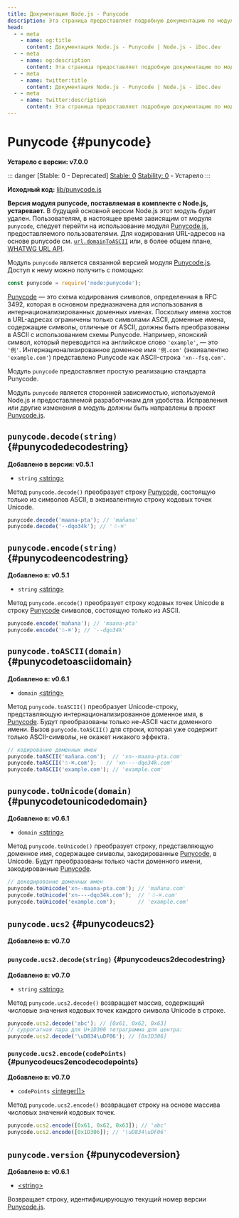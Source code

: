 ```yaml
---
title: Документация Node.js - Punycode
description: Эта страница предоставляет подробную документацию по модулю Punycode в Node.js, который используется для кодирования и декодирования интернационализированных доменных имен.
head:
  - - meta
    - name: og:title
      content: Документация Node.js - Punycode | Node.js - iDoc.dev
  - - meta
    - name: og:description
      content: Эта страница предоставляет подробную документацию по модулю Punycode в Node.js, который используется для кодирования и декодирования интернационализированных доменных имен.
  - - meta
    - name: twitter:title
      content: Документация Node.js - Punycode | Node.js - iDoc.dev
  - - meta
    - name: twitter:description
      content: Эта страница предоставляет подробную документацию по модулю Punycode в Node.js, который используется для кодирования и декодирования интернационализированных доменных имен.
---
```



# Punycode {#punycode}

**Устарело с версии: v7.0.0**

::: danger [Stable: 0 - Deprecated]
[Stable: 0](/ru/nodejs/api/documentation#stability-index) [Stability: 0](/ru/nodejs/api/documentation#stability-index) - Устарело
:::

**Исходный код:** [lib/punycode.js](https://github.com/nodejs/node/blob/v23.5.0/lib/punycode.js)

**Версия модуля punycode, поставляемая в комплекте с Node.js, устаревает.** В будущей основной версии Node.js этот модуль будет удален. Пользователям, в настоящее время зависящим от модуля `punycode`, следует перейти на использование модуля [Punycode.js](https://github.com/bestiejs/punycode.js), предоставляемого пользователями. Для кодирования URL-адресов на основе punycode см. [`url.domainToASCII`](/ru/nodejs/api/url#urldomaintoasciidomain) или, в более общем плане, [WHATWG URL API](/ru/nodejs/api/url#the-whatwg-url-api).

Модуль `punycode` является связанной версией модуля [Punycode.js](https://github.com/bestiejs/punycode.js). Доступ к нему можно получить с помощью:

```js [ESM]
const punycode = require('node:punycode');
```
[Punycode](https://tools.ietf.org/html/rfc3492) — это схема кодирования символов, определенная в RFC 3492, которая в основном предназначена для использования в интернационализированных доменных именах. Поскольку имена хостов в URL-адресах ограничены только символами ASCII, доменные имена, содержащие символы, отличные от ASCII, должны быть преобразованы в ASCII с использованием схемы Punycode. Например, японский символ, который переводится на английское слово `'example'`, — это `'例'`. Интернационализированное доменное имя `'例.com'` (эквивалентно `'example.com'`) представлено Punycode как ASCII-строка `'xn--fsq.com'`.

Модуль `punycode` предоставляет простую реализацию стандарта Punycode.

Модуль `punycode` является сторонней зависимостью, используемой Node.js и предоставляемой разработчикам для удобства. Исправления или другие изменения в модуль должны быть направлены в проект [Punycode.js](https://github.com/bestiejs/punycode.js).

## `punycode.decode(string)` {#punycodedecodestring}

**Добавлено в версии: v0.5.1**

- `string` [\<string\>](https://developer.mozilla.org/en-US/docs/Web/JavaScript/Data_structures#String_type)

Метод `punycode.decode()` преобразует строку [Punycode](https://tools.ietf.org/html/rfc3492), состоящую только из символов ASCII, в эквивалентную строку кодовых точек Unicode.

```js [ESM]
punycode.decode('maana-pta'); // 'mañana'
punycode.decode('--dqo34k'); // '☃-⌘'
```

## `punycode.encode(string)` {#punycodeencodestring}

**Добавлено в: v0.5.1**

- `string` [\<string\>](https://developer.mozilla.org/en-US/docs/Web/JavaScript/Data_structures#String_type)

Метод `punycode.encode()` преобразует строку кодовых точек Unicode в строку [Punycode](https://tools.ietf.org/html/rfc3492) символов, состоящую только из ASCII.

```js [ESM]
punycode.encode('mañana'); // 'maana-pta'
punycode.encode('☃-⌘'); // '--dqo34k'
```
## `punycode.toASCII(domain)` {#punycodetoasciidomain}

**Добавлено в: v0.6.1**

- `domain` [\<string\>](https://developer.mozilla.org/en-US/docs/Web/JavaScript/Data_structures#String_type)

Метод `punycode.toASCII()` преобразует Unicode-строку, представляющую интернационализированное доменное имя, в [Punycode](https://tools.ietf.org/html/rfc3492). Будут преобразованы только не-ASCII части доменного имени. Вызов `punycode.toASCII()` для строки, которая уже содержит только ASCII-символы, не окажет никакого эффекта.

```js [ESM]
// кодирование доменных имен
punycode.toASCII('mañana.com');  // 'xn--maana-pta.com'
punycode.toASCII('☃-⌘.com');   // 'xn----dqo34k.com'
punycode.toASCII('example.com'); // 'example.com'
```
## `punycode.toUnicode(domain)` {#punycodetounicodedomain}

**Добавлено в: v0.6.1**

- `domain` [\<string\>](https://developer.mozilla.org/en-US/docs/Web/JavaScript/Data_structures#String_type)

Метод `punycode.toUnicode()` преобразует строку, представляющую доменное имя, содержащее символы, закодированные [Punycode](https://tools.ietf.org/html/rfc3492), в Unicode. Будут преобразованы только части доменного имени, закодированные [Punycode](https://tools.ietf.org/html/rfc3492).

```js [ESM]
// декодирование доменных имен
punycode.toUnicode('xn--maana-pta.com'); // 'mañana.com'
punycode.toUnicode('xn----dqo34k.com');  // '☃-⌘.com'
punycode.toUnicode('example.com');       // 'example.com'
```
## `punycode.ucs2` {#punycodeucs2}

**Добавлено в: v0.7.0**

### `punycode.ucs2.decode(string)` {#punycodeucs2decodestring}

**Добавлено в: v0.7.0**

- `string` [\<string\>](https://developer.mozilla.org/en-US/docs/Web/JavaScript/Data_structures#String_type)

Метод `punycode.ucs2.decode()` возвращает массив, содержащий числовые значения кодовых точек каждого символа Unicode в строке.

```js [ESM]
punycode.ucs2.decode('abc'); // [0x61, 0x62, 0x63]
// суррогатная пара для U+1D306 тетраграмма для центра:
punycode.ucs2.decode('\uD834\uDF06'); // [0x1D306]
```

### `punycode.ucs2.encode(codePoints)` {#punycodeucs2encodecodepoints}

**Добавлено в: v0.7.0**

- `codePoints` [\<integer[]\>](https://developer.mozilla.org/en-US/docs/Web/JavaScript/Data_structures#Number_type)

Метод `punycode.ucs2.encode()` возвращает строку на основе массива числовых значений кодовых точек.

```js [ESM]
punycode.ucs2.encode([0x61, 0x62, 0x63]); // 'abc'
punycode.ucs2.encode([0x1D306]); // '\uD834\uDF06'
```
## `punycode.version` {#punycodeversion}

**Добавлено в: v0.6.1**

- [\<string\>](https://developer.mozilla.org/en-US/docs/Web/JavaScript/Data_structures#String_type)

Возвращает строку, идентифицирующую текущий номер версии [Punycode.js](https://github.com/bestiejs/punycode.js).

